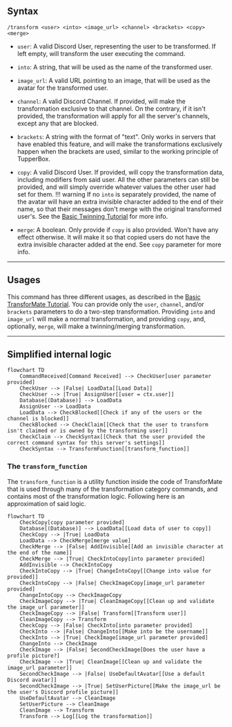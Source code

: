## Syntax
`/transform <user> <into> <image_url> <channel> <brackets> <copy> <merge>`

- `user`: A valid Discord User, representing the user to be transformed. If left
          empty, will transform the user executing the command.

- `into`: A string, that will be used as the name of the transformed user.

- `image_url`: A valid URL pointing to an image, that will be used as the avatar
               for the transformed user.

- `channel`: A valid Discord Channel. If provided, will make the transformation
             exclusive to that channel. On the contrary, if it isn't provided, the
             transformation will apply for all the server's channels, except any
             that are blocked.

- `brackets`: A string with the format of "<front brackets>text<back brackets>".
              Only works in servers that have enabled this feature, and will make
              the transformations exclusively happen when the brackets are used,
              similar to the working principle of TupperBox.

- `copy`: A valid Discord User. If provided, will copy the transformation data,
          including modifiers from said user. All the other parameters can still
          be provided, and will simply override whatever values the other user had
          set for them.
!!! warning
    If no `into` is separately provided, the name of the avatar
    will have an extra invisible character added to the end of their name, so
    that their messages don't merge with the original transformed user's. See
    the [Basic Twinning Tutorial](../../tutorials/twinning.md) for more info.

- `merge`: A boolean. Only provide if `copy` is also provided. Won't have any effect
           otherwise. It will make it so that copied users do not have the extra
           invisible character added at the end. See `copy` parameter for more info.

---

## Usages
This command has three different usages, as described in the
[Basic TransforMate Tutorial](../../tutorials/basic.md). You can provide only the
`user`, `channel`, and/or `brackets` parameters to do a two-step transformation.
Providing `into` and `image_url` will make a normal transformation, and providing
`copy`, and, optionally, `merge`, will make a twinning/merging transformation.

---

## Simplified internal logic
```mermaid
flowchart TD
    CommandReceived[Command Received] --> CheckUser[user parameter provided]
    CheckUser --> |False| LoadData[[Load Data]]
    CheckUser --> |True| AssignUser[[user = ctx.user]]
    Database[(Database)] --> LoadData
    AssignUser --> LoadData
    LoadData --> CheckBlocked[[Check if any of the users or the channel is blocked]]
    CheckBlocked --> CheckClaim[[Check that the user to transform isn't claimed or is owned by the transforming user]]
    CheckClaim --> CheckSyntax[[Check that the user provided the correct command syntax for this server's settings]]
    CheckSyntax --> TransformFunction[[transform_function]]
```

### The `transform_function`
The `transform_function` is a utility function inside the code of TransforMate that
is used through many of the transformation category commands, and contains most of
the transformation logic. Following here is an approximation of said logic.

```mermaid
flowchart TD
    CheckCopy[copy parameter provided]
    Database[(Database)] --> LoadData[[Load data of user to copy]]
    CheckCopy --> |True| LoadData
    LoadData --> CheckMerge[merge value]
    CheckMerge --> |False| AddInvisible[[Add an invisible character at the end of the name]]
    CheckMerge --> |True| CheckIntoCopy[into parameter provided]
    AddInvisible --> CheckIntoCopy
    CheckIntoCopy --> |True| ChangeIntoCopy[[Change into value for provided]]
    CheckIntoCopy --> |False| CheckImageCopy[image_url parameter provided]
    ChangeIntoCopy --> CheckImageCopy
    CheckImageCopy --> |True| CleanImageCopy[[Clean up and validate the image_url parameter]]
    CheckImageCopy --> |False| Transform[[Transform user]]
    CleanImageCopy --> Transform
    CheckCopy --> |False| CheckInto[into parameter provided]
    CheckInto --> |False| ChangeInto[[Make into be the username]]
    CheckInto --> |True| CheckImage[image_url parameter provided]
    ChangeInto --> CheckImage
    CheckImage --> |False| SecondCheckImage[Does the user have a profile picture?]
    CheckImage --> |True| CleanImage[[Clean up and validate the image_url parameter]]
    SecondCheckImage --> |False| UseDefaultAvatar[[Use a default Discord avatar]]
    SecondCheckImage --> |True| SetUserPicture[[Make the image_url be the user's Discord profile picture]]
    UseDefaultAvatar --> CleanImage
    SetUserPicture --> CleanImage
    CleanImage --> Transform
    Transform --> Log[[Log the transformation]]
```